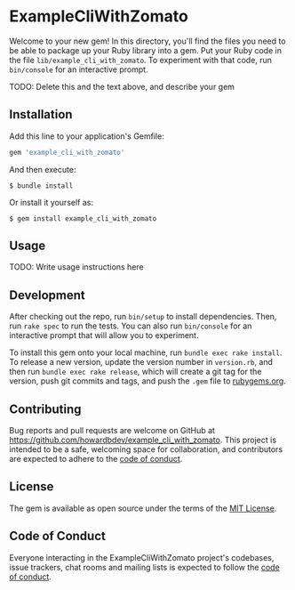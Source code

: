# ExampleCliWithZomato

Welcome to your new gem! In this directory, you'll find the files you need to be able to package up your Ruby library into a gem. Put your Ruby code in the file `lib/example_cli_with_zomato`. To experiment with that code, run `bin/console` for an interactive prompt.

TODO: Delete this and the text above, and describe your gem

## Installation

Add this line to your application's Gemfile:

```ruby
gem 'example_cli_with_zomato'
```

And then execute:

    $ bundle install

Or install it yourself as:

    $ gem install example_cli_with_zomato

## Usage

TODO: Write usage instructions here

## Development

After checking out the repo, run `bin/setup` to install dependencies. Then, run `rake spec` to run the tests. You can also run `bin/console` for an interactive prompt that will allow you to experiment.

To install this gem onto your local machine, run `bundle exec rake install`. To release a new version, update the version number in `version.rb`, and then run `bundle exec rake release`, which will create a git tag for the version, push git commits and tags, and push the `.gem` file to [rubygems.org](https://rubygems.org).

## Contributing

Bug reports and pull requests are welcome on GitHub at https://github.com/howardbdev/example_cli_with_zomato. This project is intended to be a safe, welcoming space for collaboration, and contributors are expected to adhere to the [code of conduct](https://github.com/howardbdev/example_cli_with_zomato/blob/master/CODE_OF_CONDUCT.md).


## License

The gem is available as open source under the terms of the [MIT License](https://opensource.org/licenses/MIT).

## Code of Conduct

Everyone interacting in the ExampleCliWithZomato project's codebases, issue trackers, chat rooms and mailing lists is expected to follow the [code of conduct](https://github.com/howardbdev/example_cli_with_zomato/blob/master/CODE_OF_CONDUCT.md).
